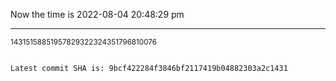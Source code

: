 Now the time is 2022-08-04 20:48:29 pm

---

<small>14315158851957829322324351796810076</small>

```txt

Latest commit SHA is: 9bcf422284f3846bf2117419b04882303a2c1431
```
